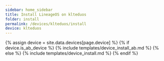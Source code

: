 ```yaml
---
sidebar: home_sidebar
title: Install LineageOS on klteduos
folder: install
permalink: /devices/klteduos/install
device: klteduos
---
```

{% assign device = site.data.devices[page.device] %}
{% if device.is_ab_device %}
{% include templates/device_install_ab.md %}
{% else %}
{% include templates/device_install.md %}
{% endif %}

